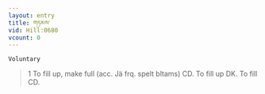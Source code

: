 ```yaml
---
layout: entry
title: གཏམས་
vid: Hill:0680
vcount: 0
---
```

`Voluntary` 
> 1 To fill up, make full (acc\.
 Jä frq\.
 spelt bltams) CD\.
 To fill up DK\.
 To fill CD\.

